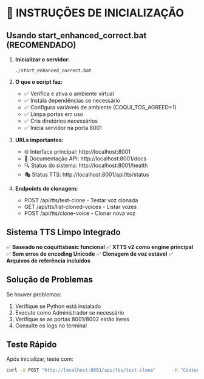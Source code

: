 
# 🚀 INSTRUÇÕES DE INICIALIZAÇÃO

## Usando start_enhanced_correct.bat (RECOMENDADO)

1. **Inicializar o servidor:**
   ```
   ./start_enhanced_correct.bat
   ```

2. **O que o script faz:**
   - ✅ Verifica e ativa o ambiente virtual
   - ✅ Instala dependências se necessário
   - ✅ Configura variáveis de ambiente (COQUI_TOS_AGREED=1)
   - ✅ Limpa portas em uso
   - ✅ Cria diretórios necessários
   - ✅ Inicia servidor na porta 8001

3. **URLs importantes:**
   - 🌐 Interface principal: http://localhost:8001
   - 📖 Documentação API: http://localhost:8001/docs
   - 🔍 Status do sistema: http://localhost:8001/health
   - 🎭 Status TTS: http://localhost:8001/api/tts/status

4. **Endpoints de clonagem:**
   - POST /api/tts/test-clone - Testar voz clonada
   - GET /api/tts/list-cloned-voices - Listar vozes
   - POST /api/tts/clone-voice - Clonar nova voz

## Sistema TTS Limpo Integrado

✅ **Baseado no coquittsbasic funcional**
✅ **XTTS v2 como engine principal**
✅ **Sem erros de encoding Unicode**
✅ **Clonagem de voz estável**
✅ **Arquivos de referência incluídos**

## Solução de Problemas

Se houver problemas:
1. Verifique se Python está instalado
2. Execute como Administrador se necessário
3. Verifique se as portas 8001/8002 estão livres
4. Consulte os logs no terminal

## Teste Rápido

Após inicializar, teste com:
```bash
curl -X POST "http://localhost:8001/api/tts/test-clone"      -H "Content-Type: application/json"      -d '{"text": "Olá, teste de clonagem", "voice_name": "Julia", "language": "pt"}'
```
